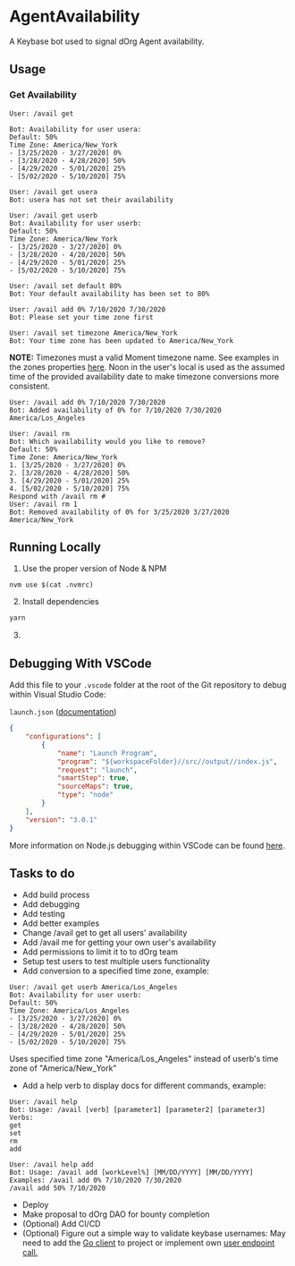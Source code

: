 # AgentAvailability

A Keybase bot used to signal dOrg Agent availability.

## Usage
### Get Availability
```
User: /avail get
```
```
Bot: Availability for user usera:
Default: 50%
Time Zone: America/New_York
- [3/25/2020 - 3/27/2020] 0%
- [3/28/2020 - 4/28/2020] 50%
- [4/29/2020 - 5/01/2020] 25%
- [5/02/2020 - 5/10/2020] 75%
```

```
User: /avail get usera
Bot: usera has not set their availability
```

```
User: /avail get userb
Bot: Availability for user userb:
Default: 50%
Time Zone: America/New_York
- [3/25/2020 - 3/27/2020] 0%
- [3/28/2020 - 4/28/2020] 50%
- [4/29/2020 - 5/01/2020] 25%
- [5/02/2020 - 5/10/2020] 75%
```

```
User: /avail set default 80%
Bot: Your default availability has been set to 80%
```

```
User: /avail add 0% 7/10/2020 7/30/2020
Bot: Please set your time zone first
```

```
User: /avail set timezone America/New_York
Bot: Your time zone has been updated to America/New_York
```

**NOTE:** Timezones must a valid Moment timezone name. 
See examples in the zones properties [here](https://github.com/moment/moment-timezone/blob/develop/data/meta/latest.json).
Noon in the user's local is used as the assumed time of the provided availability date to make timezone conversions more consistent.

```
User: /avail add 0% 7/10/2020 7/30/2020
Bot: Added availability of 0% for 7/10/2020 7/30/2020 America/Los_Angeles
```

```
User: /avail rm
Bot: Which availability would you like to remove?
Default: 50%
Time Zone: America/New_York
1. [3/25/2020 - 3/27/2020] 0%
2. [3/28/2020 - 4/28/2020] 50%
3. [4/29/2020 - 5/01/2020] 25%
4. [5/02/2020 - 5/10/2020] 75%
Respond with /avail rm #
User: /avail rm 1
Bot: Removed availability of 0% for 3/25/2020 3/27/2020 America/New_York
```

## Running Locally

1. Use the proper version of Node & NPM
```base
nvm use $(cat .nvmrc)
```
2. Install dependencies
```bash
yarn
```
3. 

## Debugging With VSCode

Add this file to your `.vscode` folder at the root of the Git repository to debug within Visual Studio Code:

`launch.json` ([documentation](https://go.microsoft.com/fwlink/?linkid=830387))  

```json
{
    "configurations": [
        {
            "name": "Launch Program",
            "program": "${workspaceFolder}//src//output//index.js",
            "request": "launch",
            "smartStep": true,
            "sourceMaps": true,
            "type": "node"
        }
    ],
    "version": "3.0.1"
}
```

More information on Node.js debugging within VSCode can be found [here](https://code.visualstudio.com/docs/nodejs/nodejs-debugging).

## Tasks to do
* Add build process
* Add debugging
* Add testing
* Add better examples
* Change /avail get to get all users' availability
* Add /avail me for getting your own user's availability
* Add permissions to limit it to to dOrg team
* Setup test users to test multiple users functionality
* Add conversion to a specified time zone, example:
```
User: /avail get userb America/Los_Angeles
Bot: Availability for user userb:
Default: 50%
Time Zone: America/Los_Angeles
- [3/25/2020 - 3/27/2020] 0%
- [3/28/2020 - 4/28/2020] 50%
- [4/29/2020 - 5/01/2020] 25%
- [5/02/2020 - 5/10/2020] 75%
```
Uses specified time zone "America/Los_Angeles" instead of userb's time zone of "America/New_York"
* Add a help verb to display docs for different commands, example: 
```
User: /avail help
Bot: Usage: /avail [verb] [parameter1] [parameter2] [parameter3]
Verbs:
get
set
rm
add
```
```
User: /avail help add
Bot: Usage: /avail add [workLevel%] [MM/DD/YYYY] [MM/DD/YYYY]
Examples: /avail add 0% 7/10/2020 7/30/2020
/avail add 50% 7/10/2020
```
* Deploy
* Make proposal to dOrg DAO for bounty completion
* (Optional) Add CI/CD
* (Optional) Figure out a simple way to validate keybase usernames:
May need to add the [Go client](https://github.com/keybase/client) to project or implement own [user endpoint call.](https://keybase.io/docs/api/1.0/call/user/lookup)
